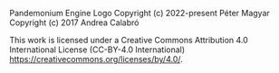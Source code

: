 Pandemonium Engine Logo
Copyright (c) 2022-present Péter Magyar
Copyright (c) 2017 Andrea Calabró

This work is licensed under a Creative Commons Attribution 4.0 International
License (CC-BY-4.0 International) <https://creativecommons.org/licenses/by/4.0/>.

